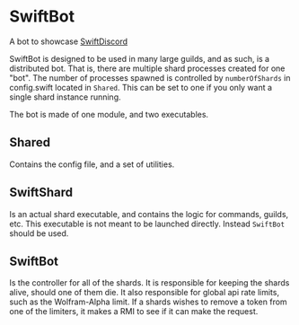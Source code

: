 # SwiftBot
A bot to showcase [SwiftDiscord](https://github.com/nuclearace/SwiftDiscord)

SwiftBot is designed to be used in many large guilds, and as such, is a distributed bot. That is, there are multiple shard processes created for one "bot". The number of processes spawned is controlled by `numberOfShards` in config.swift located in `Shared`. This can be set to one if you only want a single shard instance running.

The bot is made of one module, and two executables.

Shared
------
Contains the config file, and a set of utilities.

SwiftShard
--------
Is an actual shard executable, and contains the logic for commands, guilds, etc. This executable is not meant to be launched directly. Instead `SwiftBot` should be used.

SwiftBot
-------------------
Is the controller for all of the shards. It is responsible for keeping the shards alive, should one of them die. It also responsible for global api rate limits, such as the Wolfram-Alpha limit. If a shards wishes to remove a token from one of the limiters, it makes a RMI to see if it can make the request.
